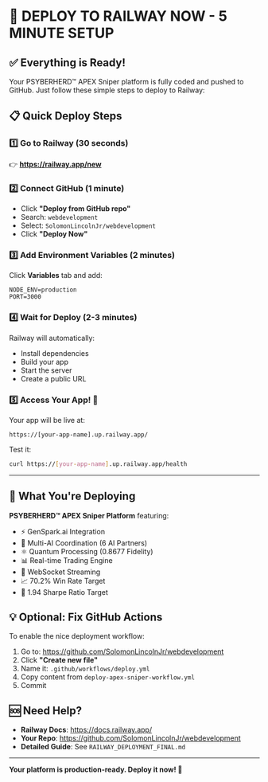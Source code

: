 # 🚀 DEPLOY TO RAILWAY NOW - 5 MINUTE SETUP

## ✅ Everything is Ready!
Your PSYBERHERD™ APEX Sniper platform is fully coded and pushed to GitHub.
Just follow these simple steps to deploy to Railway:

## 📋 Quick Deploy Steps

### 1️⃣ Go to Railway (30 seconds)
👉 **https://railway.app/new**

### 2️⃣ Connect GitHub (1 minute)
- Click **"Deploy from GitHub repo"**
- Search: `webdevelopment`
- Select: `SolomonLincolnJr/webdevelopment`
- Click **"Deploy Now"**

### 3️⃣ Add Environment Variables (2 minutes)
Click **Variables** tab and add:
```
NODE_ENV=production
PORT=3000
```

### 4️⃣ Wait for Deploy (2-3 minutes)
Railway will automatically:
- Install dependencies
- Build your app
- Start the server
- Create a public URL

### 5️⃣ Access Your App! 🎉
Your app will be live at:
```
https://[your-app-name].up.railway.app/
```

Test it:
```bash
curl https://[your-app-name].up.railway.app/health
```

---

## 🎯 What You're Deploying

**PSYBERHERD™ APEX Sniper Platform** featuring:
- ⚡ GenSpark.ai Integration
- 🤖 Multi-AI Coordination (6 AI Partners)
- ⚛️ Quantum Processing (0.8677 Fidelity)
- 📊 Real-time Trading Engine
- 🔄 WebSocket Streaming
- 📈 70.2% Win Rate Target
- 🎯 1.94 Sharpe Ratio Target

## 💡 Optional: Fix GitHub Actions

To enable the nice deployment workflow:
1. Go to: https://github.com/SolomonLincolnJr/webdevelopment
2. Click **"Create new file"**
3. Name it: `.github/workflows/deploy.yml`
4. Copy content from `deploy-apex-sniper-workflow.yml`
5. Commit

## 🆘 Need Help?

- **Railway Docs**: https://docs.railway.app/
- **Your Repo**: https://github.com/SolomonLincolnJr/webdevelopment
- **Detailed Guide**: See `RAILWAY_DEPLOYMENT_FINAL.md`

---

**Your platform is production-ready. Deploy it now! 🚀**